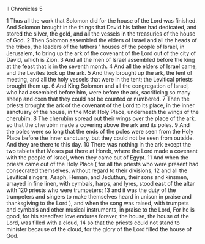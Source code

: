II Chronicles 5

1	Thus all the work that Solomon did for the house of the Lord was finished. And Solomon brought in the things that David his father had dedicated, and stored the silver, the gold, and all the vessels in the treasuries of the house of God.
2	Then Solomon assembled the elders of Israel and all the heads of the tribes, the leaders of the fathers ’ houses of the people of Israel, in Jerusalem, to bring up the ark of the covenant of the Lord out of the city of David, which is Zion.
3	And all the men of Israel assembled before the king at the feast that is in the seventh month.
4	And all the elders of Israel came, and the Levites took up the ark.
5	And they brought up the ark, the tent of meeting, and all the holy vessels that were in the tent; the Levitical priests brought them up.
6	And King Solomon and all the congregation of Israel, who had assembled before him, were before the ark, sacrificing so many sheep and oxen that they could not be counted or numbered.
7	Then the priests brought the ark of the covenant of the Lord to its place, in the inner sanctuary of the house, in the Most Holy Place, underneath the wings of the cherubim.
8	The cherubim spread out their wings over the place of the ark, so that the cherubim made a covering above the ark and its poles.
9	And the poles were so long that the ends of the poles were seen from the Holy Place before the inner sanctuary, but they could not be seen from outside. And they are there to this day.
10	There was nothing in the ark except the two tablets that Moses put there at Horeb, where the Lord made a covenant with the people of Israel, when they came out of Egypt.
11	And when the priests came out of the Holy Place ( for all the priests who were present had consecrated themselves, without regard to their divisions,
12	and all the Levitical singers, Asaph, Heman, and Jeduthun, their sons and kinsmen, arrayed in fine linen, with cymbals, harps, and lyres, stood east of the altar with 120 priests who were trumpeters;
13	and it was the duty of the trumpeters and singers to make themselves heard in unison in praise and thanksgiving to the Lord ), and when the song was raised, with trumpets and cymbals and other musical instruments, in praise to the Lord, For he is good, for his steadfast love endures forever, the house, the house of the Lord, was filled with a cloud,
14	so that the priests could not stand to minister because of the cloud, for the glory of the Lord filled the house of God.

